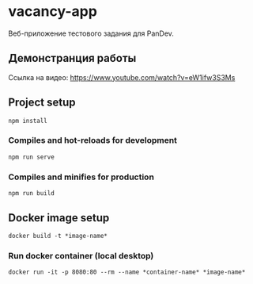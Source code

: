 # vacancy-app

Веб-приложение тестового задания для PanDev.

## Демонстранция работы

Ссылка на видео: https://www.youtube.com/watch?v=eW1ifw3S3Ms

## Project setup

```
npm install
```

### Compiles and hot-reloads for development

```
npm run serve
```

### Compiles and minifies for production

```
npm run build
```

## Docker image setup

```
docker build -t *image-name*
```

### Run docker container (local desktop)

```
docker run -it -p 8080:80 --rm --name *container-name* *image-name*
```
